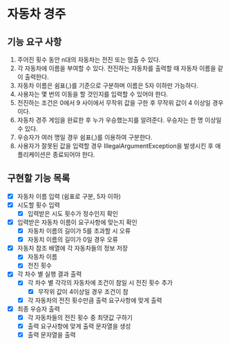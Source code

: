 # 자동차 경주

## 기능 요구 사항
1. 주어진 횟수 동안 n대의 자동차는 전진 또는 멈출 수 있다.
2. 각 자동차에 이름을 부여할 수 있다. 전진하는 자동차를 출력할 때 자동차 이름을 같이 출력한다.
3. 자동차 이름은 쉼표(,)를 기준으로 구분하며 이름은 5자 이하만 가능하다.
4. 사용자는 몇 번의 이동을 할 것인지를 입력할 수 있어야 한다.
5. 전진하는 조건은 0에서 9 사이에서 무작위 값을 구한 후 무작위 값이 4 이상일 경우이다.
6. 자동차 경주 게임을 완료한 후 누가 우승했는지를 알려준다. 우승자는 한 명 이상일 수 있다.
7. 우승자가 여러 명일 경우 쉼표(,)를 이용하여 구분한다.
8. 사용자가 잘못된 값을 입력할 경우 IllegalArgumentException을 발생시킨 후 애플리케이션은 종료되어야 한다.


## 구현할 기능 목록
- [x] 자동차 이름 입력 (쉼표로 구분, 5자 이하)
- [x] 시도할 횟수 입력
    - [x] 입력받은 시도 횟수가 정수인지 확인
- [x] 입력받은 자동차 이름이 요구사항에 맞는지 확인
    - [x] 자동차 이름의 길이가 5를 초과할 시 오류
    - [x] 자동치 이름의 길이가 0일 경우 오류
- [x] 자동차 참조 배열에 각 자동차들의 정보 저장
    - [x] 자동차 이름
    - [x] 전진 횟수
- [x] 각 차수 별 실행 결과 출력
    - [x] 각 차수 별 각각의 자동차에 조건이 참일 시 전진 횟수 추가
        - [x] 무작위 값이 4이상일 경우 조건이 참
    - [x] 각 자동차의 전진 횟수만큼 출력 요구사항에 맞게 출력
- [x] 최종 우승자 출력
    - [x] 각 자동차들의 전진 횟수 중 최댓값 구하기
    - [x] 출력 요구사항에 맞게 출력 문자열을 생성
    - [x] 출력 문자열을 출력 
